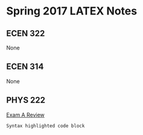# Spring 2017 LATEX Notes

## ECEN 322
None

## ECEN 314
None

## PHYS 222

[Exam A Review](PDF/PHYS222_ExamA.pdf)

```markdown
Syntax highlighted code block

